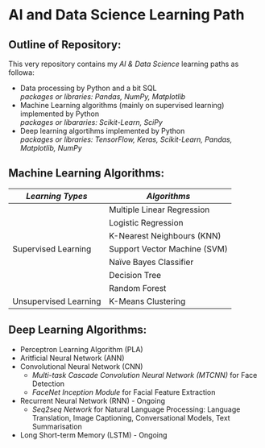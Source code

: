 # AI and Data Science Learning Path

## Outline of Repository:
This very repository contains my *AI & Data Science* learning paths as followa: 
- Data processing by Python and a bit SQL \
*packages or libraries: Pandas, NumPy, Matplotlib*
- Machine Learning algorithms (mainly on supervised learning) implemented by Python \
*packages or libararies: Scikit-Learn, SciPy*
- Deep learning algortihms implemented by Python \
*packages or libraries: TensorFlow, Keras, Scikit-Learn, Pandas, Matplotlib, NumPy*


## Machine Learning Algorithms:

| ***Learning Types***  |       ***Algorithms***       |
|-----------------------|------------------------------|
|                       |  Multiple Linear Regression  |
|                       |      Logistic Regression     |
|                       |  K-Nearest Neighbours (KNN)  |
|  Supervised Learning  | Support Vector Machine (SVM) |
|                       |    Naïve Bayes Classifier    |
|                       |        Decision Tree         |
|                       |        Random Forest         |
| Unsupervised Learning |      K-Means Clustering      |
                   

## Deep Learning Algorithms:
* Perceptron Learning Algorithm (PLA)
* Aritficial Neural Network (ANN)
* Convolutional Neural Network (CNN)
  * *Multi-task Cascade Convolution Neural Network (MTCNN)* for Face Detection
  * *FaceNet Inception Module* for Facial Feature Extraction
* Recurrent Neural Network (RNN) - Ongoing
  * *Seq2seq Network* for Natural Language Processing: Language Translation, Image Captioning, Conversational Models, Text Summarisation
* Long Short-term Memory (LSTM) - Ongoing


